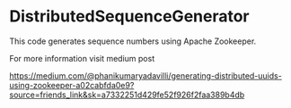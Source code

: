 # DistributedSequenceGenerator
This code generates sequence numbers using Apache Zookeeper. 

For more information visit medium post

https://medium.com/@phanikumaryadavilli/generating-distributed-uuids-using-zookeeper-a02cabfda0e9?source=friends_link&sk=a7332251d429fe52f926f2faa389b4db

